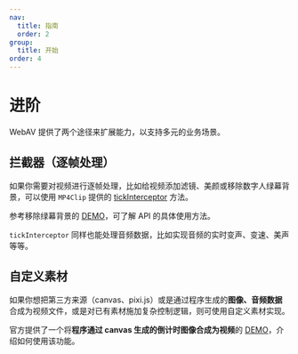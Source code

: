 ```yaml
---
nav:
  title: 指南
  order: 2
group:
  title: 开始
order: 4
---
```


# 进阶

WebAV 提供了两个途径来扩展能力，以支持多元的业务场景。

## 拦截器（逐帧处理）

如果你需要对视频进行逐帧处理，比如给视频添加滤镜、美颜或移除数字人绿幕背景，可以使用 `MP4Clip` 提供的 [tickInterceptor](https://webav-tech.github.io/WebAV/_api/av-cliper/classes/MP4Clip.html#tickInterceptor) 方法。

参考移除绿幕背景的 [DEMO](https://webav-tech.github.io/WebAV/demo/3_2-chromakey-video)，可了解 API 的具体使用方法。

`tickInterceptor` 同样也能处理音频数据，比如实现音频的实时变声、变速、美声等等。

## 自定义素材

如果你想把第三方来源（canvas、pixi.js）或是通过程序生成的**图像、音频数据**合成为视频文件，或是对已有素材施加复杂控制逻辑，则可使用自定义素材实现。

官方提供了一个将**程序通过 canvas 生成的倒计时图像合成为视频**的 [DEMO](https://webav-tech.github.io/WebAV/demo/2_6-custom-clip)，介绍如何使用该功能。
